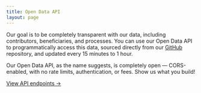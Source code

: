 ```yaml
---
title: Open Data API
layout: page
---
```


Our goal is to be completely transparent with our data, including contributors, beneficiaries, and processes. You can use our Open Data API to programmatically access this data, sourced directly from our [GitHub](https://github.com/Karuna2020/open-data) repository, and updated every 15 minutes to 1 hour.

Our Open Data API, as the name suggests, is completely open — CORS-enabled, with no rate limits, authentication, or fees. Show us what you build!

<a class="cta" href="https://open-data.karuna2020.org">View API endpoints →</a>
